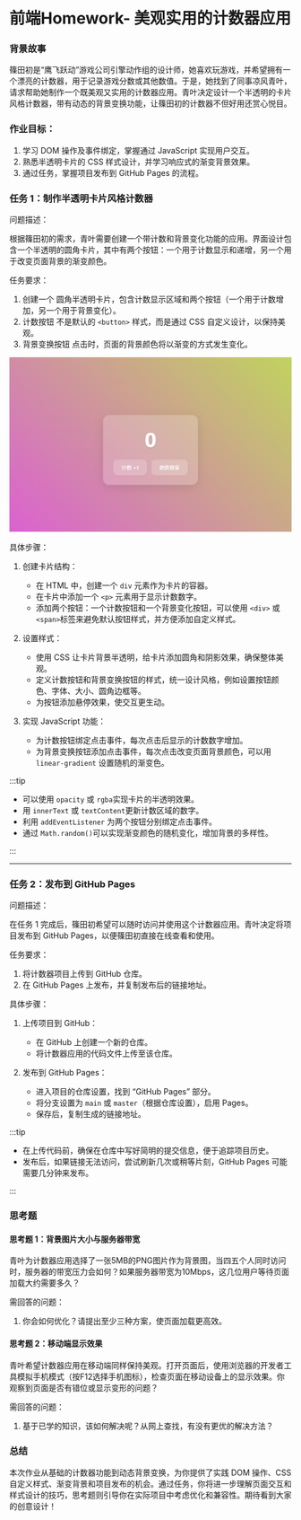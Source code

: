 # 前端Homework- 美观实用的计数器应用

### 背景故事

篠田初是“鹰飞跃动”游戏公司引擎动作组的设计师，她喜欢玩游戏，并希望拥有一个漂亮的计数器，用于记录游戏分数或其他数值。于是，她找到了同事凉风青叶，请求帮助她制作一个既美观又实用的计数器应用。青叶决定设计一个半透明的卡片风格计数器，带有动态的背景变换功能，让篠田初的计数器不但好用还赏心悦目。

### 作业目标：

1. 学习 DOM 操作及事件绑定，掌握通过 JavaScript 实现用户交互。
2. 熟悉半透明卡片的 CSS 样式设计，并学习响应式的渐变背景效果。
3. 通过任务，掌握项目发布到 GitHub Pages 的流程。

### 任务 1：制作半透明卡片风格计数器

问题描述：

根据篠田初的需求，青叶需要创建一个带计数和背景变化功能的应用。界面设计包含一个半透明的圆角卡片，其中有两个按钮：一个用于计数显示和递增，另一个用于改变页面背景的渐变颜色。

任务要求：

1. 创建一个 圆角半透明卡片，包含计数显示区域和两个按钮（一个用于计数增加，另一个用于背景变化）。
2. 计数按钮 不是默认的 `<button>`​ 样式，而是通过 CSS 自定义设计，以保持美观。
3. 背景变换按钮 点击时，页面的背景颜色将以渐变的方式发生变化。

​![image](../assets/image-20241028201205-q7xso1s.png)​

具体步骤：

1. 创建卡片结构：

    * 在 HTML 中，创建一个 `div`​ 元素作为卡片的容器。
    * 在卡片中添加一个 `<p>`​ 元素用于显示计数数字。
    * 添加两个按钮：一个计数按钮和一个背景变化按钮，可以使用 `<div>`​ 或 `<span>`​ 标签来避免默认按钮样式，并方便添加自定义样式。
2. 设置样式：

    * 使用 CSS 让卡片背景半透明，给卡片添加圆角和阴影效果，确保整体美观。
    * 定义计数按钮和背景变换按钮的样式，统一设计风格，例如设置按钮颜色、字体、大小、圆角边框等。
    * 为按钮添加悬停效果，使交互更生动。
3. 实现 JavaScript 功能：

    * 为计数按钮绑定点击事件，每次点击后显示的计数数字增加。
    * 为背景变换按钮添加点击事件，每次点击改变页面背景颜色，可以用 `linear-gradient`​ 设置随机的渐变色。

:::tip

* 可以使用 `opacity`​ 或 `rgba`​ 实现卡片的半透明效果。
* 用 `innerText`​ 或 `textContent`​ 更新计数区域的数字。
* 利用 `addEventListener`​ 为两个按钮分别绑定点击事件。
* 通过 `Math.random()`​ 可以实现渐变颜色的随机变化，增加背景的多样性。

:::

---

### 任务 2：发布到 GitHub Pages

问题描述：

在任务 1 完成后，篠田初希望可以随时访问并使用这个计数器应用。青叶决定将项目发布到 GitHub Pages，以便篠田初直接在线查看和使用。

任务要求：

1. 将计数器项目上传到 GitHub 仓库。
2. 在 GitHub Pages 上发布，并复制发布后的链接地址。

具体步骤：

1. 上传项目到 GitHub：

    * 在 GitHub 上创建一个新的仓库。
    * 将计数器应用的代码文件上传至该仓库。
2. 发布到 GitHub Pages：

    * 进入项目的仓库设置，找到 “GitHub Pages” 部分。
    * 将分支设置为 `main`​ 或 `master`​（根据仓库设置），启用 Pages。
    * 保存后，复制生成的链接地址。

:::tip

* 在上传代码前，确保在仓库中写好简明的提交信息，便于追踪项目历史。
* 发布后，如果链接无法访问，尝试刷新几次或稍等片刻，GitHub Pages 可能需要几分钟来发布。

:::

### 思考题

#### 思考题 1：背景图片大小与服务器带宽

青叶为计数器应用选择了一张5MB的PNG图片作为背景图，当四五个人同时访问时，服务器的带宽压力会如何？如果服务器带宽为10Mbps，这几位用户等待页面加载大约需要多久？

需回答的问题：

1. 你会如何优化？请提出至少三种方案，使页面加载更高效。

#### 思考题 2：移动端显示效果

青叶希望计数器应用在移动端同样保持美观。打开页面后，使用浏览器的开发者工具模拟手机模式（按F12选择手机图标），检查页面在移动设备上的显示效果。你观察到页面是否有错位或显示变形的问题？

需回答的问题：

1. 基于已学的知识，该如何解决呢？从网上查找，有没有更优的解决方法？

### 总结

本次作业从基础的计数器功能到动态背景变换，为你提供了实践 DOM 操作、CSS 自定义样式、渐变背景和项目发布的机会。通过任务，你将进一步理解页面交互和样式设计的技巧，思考题则引导你在实际项目中考虑优化和兼容性。期待看到大家的创意设计！

‍

‍